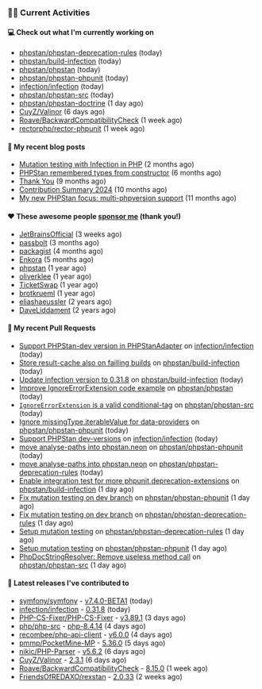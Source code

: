 ### 👨‍💻 Current Activities


#### 💻 Check out what I'm currently working on

- [phpstan/phpstan-deprecation-rules](https://github.com/phpstan/phpstan-deprecation-rules) (today)
- [phpstan/build-infection](https://github.com/phpstan/build-infection) (today)
- [phpstan/phpstan](https://github.com/phpstan/phpstan) (today)
- [phpstan/phpstan-phpunit](https://github.com/phpstan/phpstan-phpunit) (today)
- [infection/infection](https://github.com/infection/infection) (today)
- [phpstan/phpstan-src](https://github.com/phpstan/phpstan-src) (today)
- [phpstan/phpstan-doctrine](https://github.com/phpstan/phpstan-doctrine) (1 day ago)
- [CuyZ/Valinor](https://github.com/CuyZ/Valinor) (6 days ago)
- [Roave/BackwardCompatibilityCheck](https://github.com/Roave/BackwardCompatibilityCheck) (1 week ago)
- [rectorphp/rector-phpunit](https://github.com/rectorphp/rector-phpunit) (1 week ago)


#### 📜 My recent blog posts

- [Mutation testing with Infection in PHP](https://staabm.github.io/2025/08/01/infection-php-mutation-testing.html) (2 months ago)
- [PHPStan remembered types from constructor](https://staabm.github.io/2025/04/15/phpstan-remember-constructor-types.html) (6 months ago)
- [Thank You](https://staabm.github.io/2025/01/24/thank-you.html) (9 months ago)
- [Contribution Summary 2024](https://staabm.github.io/2024/12/11/contribution-summary-2024.html) (10 months ago)
- [My new PHPStan focus: multi-phpversion support](https://staabm.github.io/2024/11/28/phpstan-php-version-in-scope.html) (11 months ago)


#### ❤️ These awesome people [sponsor me](https://github.com/sponsors/staabm) (thank you!)

- [JetBrainsOfficial](https://github.com/JetBrainsOfficial) (3 weeks ago)
- [passbolt](https://github.com/passbolt) (3 months ago)
- [packagist](https://github.com/packagist) (4 months ago)
- [Enkora](https://github.com/Enkora) (5 months ago)
- [phpstan](https://github.com/phpstan) (1 year ago)
- [oliverklee](https://github.com/oliverklee) (1 year ago)
- [TicketSwap](https://github.com/TicketSwap) (1 year ago)
- [brotkrueml](https://github.com/brotkrueml) (1 year ago)
- [eliashaeussler](https://github.com/eliashaeussler) (2 years ago)
- [DaveLiddament](https://github.com/DaveLiddament) (2 years ago)


#### 🔨 My recent Pull Requests

- [Support PHPStan-dev version in PHPStanAdapter](https://github.com/infection/infection/pull/2495) on [infection/infection](https://github.com/infection/infection) (today)
- [Store result-cache also on failling builds](https://github.com/phpstan/build-infection/pull/18) on [phpstan/build-infection](https://github.com/phpstan/build-infection) (today)
- [Update infection version to 0.31.8](https://github.com/phpstan/build-infection/pull/17) on [phpstan/build-infection](https://github.com/phpstan/build-infection) (today)
- [Improve IgnoreErrorExtension code example](https://github.com/phpstan/phpstan/pull/13726) on [phpstan/phpstan](https://github.com/phpstan/phpstan) (today)
- [`IgnoreErrorExtension` is a valid conditional-tag](https://github.com/phpstan/phpstan-src/pull/4488) on [phpstan/phpstan-src](https://github.com/phpstan/phpstan-src) (today)
- [Ignore missingType.iterableValue for data-providers](https://github.com/phpstan/phpstan-phpunit/pull/246) on [phpstan/phpstan-phpunit](https://github.com/phpstan/phpstan-phpunit) (today)
- [Support PHPStan dev-versions](https://github.com/infection/infection/pull/2492) on [infection/infection](https://github.com/infection/infection) (today)
- [move analyse-paths into phpstan.neon](https://github.com/phpstan/phpstan-phpunit/pull/245) on [phpstan/phpstan-phpunit](https://github.com/phpstan/phpstan-phpunit) (today)
- [move analyse-paths into phpstan.neon](https://github.com/phpstan/phpstan-deprecation-rules/pull/167) on [phpstan/phpstan-deprecation-rules](https://github.com/phpstan/phpstan-deprecation-rules) (today)
- [Enable integration test for more phpunit,deprecation-extensions](https://github.com/phpstan/build-infection/pull/15) on [phpstan/build-infection](https://github.com/phpstan/build-infection) (1 day ago)
- [Fix mutation testing on dev branch](https://github.com/phpstan/phpstan-phpunit/pull/244) on [phpstan/phpstan-phpunit](https://github.com/phpstan/phpstan-phpunit) (1 day ago)
- [Fix mutation testing on dev branch](https://github.com/phpstan/phpstan-deprecation-rules/pull/166) on [phpstan/phpstan-deprecation-rules](https://github.com/phpstan/phpstan-deprecation-rules) (1 day ago)
- [Setup mutation testing](https://github.com/phpstan/phpstan-deprecation-rules/pull/165) on [phpstan/phpstan-deprecation-rules](https://github.com/phpstan/phpstan-deprecation-rules) (1 day ago)
- [Setup mutation testing](https://github.com/phpstan/phpstan-phpunit/pull/243) on [phpstan/phpstan-phpunit](https://github.com/phpstan/phpstan-phpunit) (1 day ago)
- [PhpDocStringResolver: Remove useless method call](https://github.com/phpstan/phpstan-src/pull/4483) on [phpstan/phpstan-src](https://github.com/phpstan/phpstan-src) (1 day ago)


#### 🔭 Latest releases I've contributed to

- [symfony/symfony](https://github.com/symfony/symfony) - [v7.4.0-BETA1](https://github.com/symfony/symfony/releases/tag/v7.4.0-BETA1) (today)
- [infection/infection](https://github.com/infection/infection) - [0.31.8](https://github.com/infection/infection/releases/tag/0.31.8) (today)
- [PHP-CS-Fixer/PHP-CS-Fixer](https://github.com/PHP-CS-Fixer/PHP-CS-Fixer) - [v3.89.1](https://github.com/PHP-CS-Fixer/PHP-CS-Fixer/releases/tag/v3.89.1) (3 days ago)
- [php/php-src](https://github.com/php/php-src) - [php-8.4.14](https://github.com/php/php-src/releases/tag/php-8.4.14) (4 days ago)
- [recombee/php-api-client](https://github.com/recombee/php-api-client) - [v6.0.0](https://github.com/recombee/php-api-client/releases/tag/v6.0.0) (4 days ago)
- [pmmp/PocketMine-MP](https://github.com/pmmp/PocketMine-MP) - [5.36.0](https://github.com/pmmp/PocketMine-MP/releases/tag/5.36.0) (5 days ago)
- [nikic/PHP-Parser](https://github.com/nikic/PHP-Parser) - [v5.6.2](https://github.com/nikic/PHP-Parser/releases/tag/v5.6.2) (6 days ago)
- [CuyZ/Valinor](https://github.com/CuyZ/Valinor) - [2.3.1](https://github.com/CuyZ/Valinor/releases/tag/2.3.1) (6 days ago)
- [Roave/BackwardCompatibilityCheck](https://github.com/Roave/BackwardCompatibilityCheck) - [8.15.0](https://github.com/Roave/BackwardCompatibilityCheck/releases/tag/8.15.0) (1 week ago)
- [FriendsOfREDAXO/rexstan](https://github.com/FriendsOfREDAXO/rexstan) - [2.0.33](https://github.com/FriendsOfREDAXO/rexstan/releases/tag/2.0.33) (2 weeks ago)
